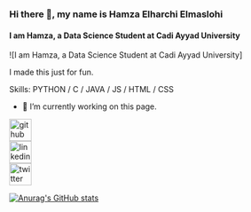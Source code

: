 ### Hi there 👋, my name is Hamza Elharchi Elmaslohi
#### I am Hamza, a Data Science Student at Cadi Ayyad University
![I am Hamza, a Data Science Student at Cadi Ayyad University]

I made this just for fun.

Skills: PYTHON / C / JAVA / JS / HTML / CSS

- 🔭 I’m currently working on this page. 


[<img src='https://cdn.jsdelivr.net/npm/simple-icons@3.0.1/icons/github.svg' alt='github' height='40'>](https://github.com/HAMZA-ELHARCHI-ELMASLOHI )      
[<img src='https://cdn.jsdelivr.net/npm/simple-icons@3.0.1/icons/linkedin.svg' alt='linkedin' height='40'>](https://www.linkedin.com/in/hamza-elharchi-elmaslohi-59248919b/)       
[<img src='https://cdn.jsdelivr.net/npm/simple-icons@3.0.1/icons/twitter.svg' alt='twitter' height='40'>](https://twitter.com/elharchi_hamza)  

[![Anurag's GitHub stats](https://github-readme-stats.vercel.app/api?username=Hamza)](https://github.com/anuraghazra/github-readme-stats)

